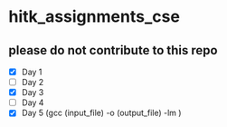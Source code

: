 # hitk_assignments_cse
## please do not contribute to this repo

- [x] Day 1
- [ ] Day 2
- [x] Day 3
- [ ] Day 4
- [x] Day 5 (gcc (input_file) -o (output_file) -lm )
